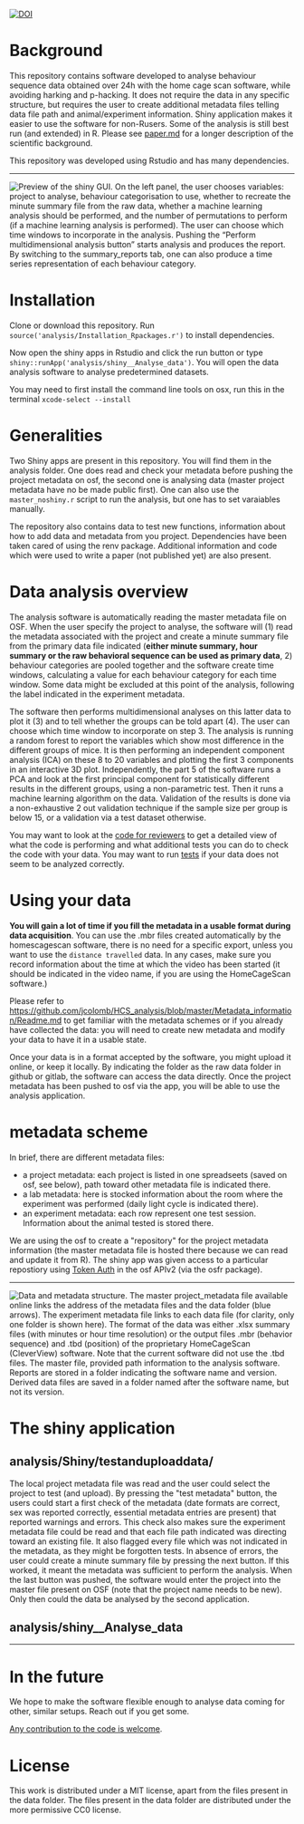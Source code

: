 [![DOI](https://zenodo.org/badge/DOI/10.5281/zenodo.1162739.svg)](https://doi.org/10.5281/zenodo.1162739)


# Background

This repository contains software developed to analyse behaviour sequence data obtained over 24h with the home cage scan software, while avoiding harking and p-hacking. It does not require the data in any specific structure, but requires the user to create additional metadata files telling data file path and animal/experiment information. Shiny application makes it easier to use the software for non-Rusers. Some of the analysis is still best run (and extended) in R. Please see [paper.md](paper.md) for a longer description of the scientific background.

This repository was developed using Rstudio and has many dependencies. 

---

![Preview of the shiny GUI. On the left panel, the user chooses variables: project to analyse, behaviour categorisation to use, whether to recreate the minute summary file from the raw data, whether a machine learning analysis should be performed, and the number of permutations to perform (if a machine learning analysis is performed). The user can choose which time windows to incorporate in the analysis. Pushing the “Perform multidimensional analysis button” starts analysis and produces the report. By switching to the summary_reports tab, one can also produce a time series representation of each behaviour category. 
](paperfigure/shinyview.png)

# Installation

Clone or download this repository. Run `source('analysis/Installation_Rpackages.r')` to install dependencies.

Now open the shiny apps in Rstudio and click the run button or type `shiny::runApp('analysis/shiny__Analyse_data')`. You will open the data analysis software to analyse predetermined datasets.

You may need to first install the command line tools on osx, run this in the terminal
   ` xcode-select --install  `

# Generalities

Two Shiny apps are present in this repository. You will find them in the analysis folder. One does read and check your metadata before pushing the project metadata on osf, the second one is analysing data (master project metadata have no be made public first). One can also use the `master_noshiny.r` script to run the analysis, but one has to set varaiables manually.

The repository also contains data to test new functions, information about how to add data and metadata from you project. Dependencies have been taken cared of using the renv package. Additional information and code which were used to write a paper (not published yet) are also present.


# Data analysis overview

The analysis software is automatically reading the master metadata file on OSF. When the user specify the project to analyse, the software will (1) read the metadata associated with the project and create a minute summary file from the primary data file indicated (**either minute summary, hour summary or the raw behavioral sequence can be used as primary data**, 2) behaviour categories are pooled together and the software create time windows, calculating a value for each behaviour category for each time window. Some data might be excluded at this point of the analysis, following the label indicated in the experiment metadata. 

The software then performs multidimensional analyses on this latter data to plot it (3) and to tell whether the groups can be told apart (4). The user can choose which time window to incorporate on step 3. The analysis is running a random forest to report the variables which show most difference in the different groups of mice. It is then performing an independent component analysis (ICA) on these 8 to 20 variables and plotting the first 3 components in an interactive 3D plot. Independently, the part 5 of the software runs a PCA and look at the first principal component for statistically different results in the different groups, using a non-parametric test. Then it runs a machine learning algorithm on the data. Validation of the results is done via a non-exhaustive 2 out validation technique if the sample size per group is below 15, or a validation via a test dataset otherwise.

You may want to look at the [code for reviewers](analysis/reviews_and_tests.r) to get a detailed view of what the code is performing and what additional tests you can do to check the code with your data. You may want to run [tests](analysis/Rcode/tests/testthat/test.r) if your data does not seem to be analyzed correctly.

# Using your data

**You will gain a lot of time if you fill the metadata in a usable format during data acquisition**. You can use the .mbr files created automatically by the homescagescan software, there is no need for a specific export, unless you want to use the `distance travelled` data. In any cases, make sure you record information about the time at which the video has been started (it should be indicated in the video name, if you are using the HomeCageScan software.) 

Please refer to https://github.com/jcolomb/HCS_analysis/blob/master/Metadata_information/Readme.md to get familiar with the metadata schemes or if you already have collected the data: you will need to create new metadata and modify your data to have it in a usable state.

Once your data is in a format accepted by the software, you might upload it online, or keep it locally. By indicating the folder as the raw data folder in github or gitlab, the software can access the data directly. Once the project metadata has been pushed to osf via the app, you will be able to use the analysis application.



# metadata scheme

 In brief, there are different metadata files:

- a project metadata: each project is listed in one spreadseets (saved on osf, see below), path toward other metadata file is indicated there.
- a lab metadata: here is stocked information about the room where the experiment was performed (daily light cycle is indicated there).
- an experiment metadata: each row represent one test session. Information about the animal tested is stored there.



We are using the osf to create a "repository" for the project metadata information (the master metadata file is hosted there because we can read and update it from R). The shiny app was given access to a particular repostiory using [Token Auth](https://cran.r-project.org/web/packages/osfr/vignettes/auth.html) in the osf APIv2 (via the osfr package).

---

![Data and metadata structure. The master project_metadata file available online links the address of the metadata files and the data folder (blue arrows). The experiment metadata file links to each data file (for clarity, only one folder is shown here). The format of the data was either .xlsx summary files (with minutes or hour time resolution) or the output files .mbr (behavior sequence) and .tbd (position) of the proprietary HomeCageScan (CleverView) software. Note that the current software did not use the .tbd files. The master file, provided path information to the analysis software. Reports are stored in a folder indicating the software name and version. Derived data files are saved in a folder named after the software name, but not its version.
](paperfigure/tree-1.png)

# The shiny application

## analysis/Shiny/testanduploaddata/

The local project metadata file was read and the user could select the project to test (and upload). By pressing the "test metadata" button, the users could start a first check of the metadata (date formats are correct, sex was reported correctly, essential metadata entries are present) that reported warnings and errors. This check also makes sure the experiment metadata file could be read and that each file path indicated was directing toward an existing file. It also flagged every file which was not indicated in the metadata, as they might be forgotten tests.
In absence of errors, the user could create a minute summary file by pressing the next button. If this worked, it meant the metadata was sufficient to perform the analysis. When the last button was pushed, the software would enter the project into the master file present on OSF (note that the project name needs to be new).
 Only then could the data be analysed by the second application.
 
## analysis/shiny__Analyse_data

---
 
# In the future

We hope to make the software flexible enough to analyse data coming for other, similar setups. Reach out if you get some.

[Any contribution to the code is welcome](https://github.com/jcolomb/HCS_analysis/blob/joss_reviewanswers/.github/CONTRIBUTING.md).

# License
This work is distributed under a MIT license, apart from the files present in the data folder.
The files present in the data folder are distributed under the more permissive CC0 license.

